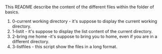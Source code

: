 This README describe the content of the different files within the folder of basics. 

1. 0-current working directory - it's suppose to display the current working directory.
2. 1-listit - it's suppose to display the list content of the current directory.
3. 2-bring me home -it's suppose to bring you to home, even if you are in a different directory. 
4. 3-listfiles - this script show the files in a long format.  
